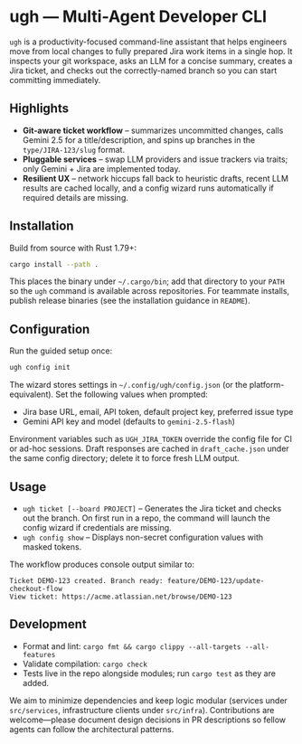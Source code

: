 # ugh — Multi-Agent Developer CLI

`ugh` is a productivity-focused command-line assistant that helps engineers move from local changes to fully prepared Jira work items in a single hop. It inspects your git workspace, asks an LLM for a concise summary, creates a Jira ticket, and checks out the correctly-named branch so you can start committing immediately.

## Highlights
- **Git-aware ticket workflow** – summarizes uncommitted changes, calls Gemini 2.5 for a title/description, and spins up branches in the `type/JIRA-123/slug` format.
- **Pluggable services** – swap LLM providers and issue trackers via traits; only Gemini + Jira are implemented today.
- **Resilient UX** – network hiccups fall back to heuristic drafts, recent LLM results are cached locally, and a config wizard runs automatically if required details are missing.

## Installation
Build from source with Rust 1.79+:

```bash
cargo install --path .
```

This places the binary under `~/.cargo/bin`; add that directory to your `PATH` so the `ugh` command is available across repositories. For teammate installs, publish release binaries (see the installation guidance in `README`).

## Configuration
Run the guided setup once:

```bash
ugh config init
```

The wizard stores settings in `~/.config/ugh/config.json` (or the platform-equivalent). Set the following values when prompted:

- Jira base URL, email, API token, default project key, preferred issue type
- Gemini API key and model (defaults to `gemini-2.5-flash`)

Environment variables such as `UGH_JIRA_TOKEN` override the config file for CI or ad-hoc sessions. Draft responses are cached in `draft_cache.json` under the same config directory; delete it to force fresh LLM output.

## Usage
- `ugh ticket [--board PROJECT]` – Generates the Jira ticket and checks out the branch. On first run in a repo, the command will launch the config wizard if credentials are missing.
- `ugh config show` – Displays non-secret configuration values with masked tokens.

The workflow produces console output similar to:

```
Ticket DEMO-123 created. Branch ready: feature/DEMO-123/update-checkout-flow
View ticket: https://acme.atlassian.net/browse/DEMO-123
```

## Development
- Format and lint: `cargo fmt && cargo clippy --all-targets --all-features`
- Validate compilation: `cargo check`
- Tests live in the repo alongside modules; run `cargo test` as they are added.

We aim to minimize dependencies and keep logic modular (services under `src/services`, infrastructure clients under `src/infra`). Contributions are welcome—please document design decisions in PR descriptions so fellow agents can follow the architectural patterns.

